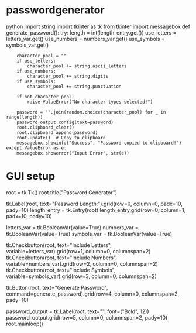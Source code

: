 # passwordgenerator
python
import string
import tkinter as tk
from tkinter import messagebox
def generate_password():
    try:
        length = int(length_entry.get())
        use_letters = letters_var.get()
        use_numbers = numbers_var.get()
        use_symbols = symbols_var.get()

        character_pool = ""
        if use_letters:
            character_pool += string.ascii_letters
        if use_numbers:
            character_pool += string.digits
        if use_symbols:
            character_pool += string.punctuation

        if not character_pool:
            raise ValueError("No character types selected!")

        password = ''.join(random.choice(character_pool) for _ in range(length))
        password_output.config(text=password)
        root.clipboard_clear()
        root.clipboard_append(password)
        root.update()  # Copy to clipboard
        messagebox.showinfo("Success", "Password copied to clipboard!")
    except ValueError as e:
        messagebox.showerror("Input Error", str(e))

# GUI setup
root = tk.Tk()
root.title("Password Generator")

tk.Label(root, text="Password Length:").grid(row=0, column=0, padx=10, pady=10)
length_entry = tk.Entry(root)
length_entry.grid(row=0, column=1, padx=10, pady=10)

letters_var = tk.BooleanVar(value=True)
numbers_var = tk.BooleanVar(value=True)
symbols_var = tk.BooleanVar(value=True)

tk.Checkbutton(root, text="Include Letters", variable=letters_var).grid(row=1, column=0, columnspan=2)
tk.Checkbutton(root, text="Include Numbers", variable=numbers_var).grid(row=2, column=0, columnspan=2)
tk.Checkbutton(root, text="Include Symbols", variable=symbols_var).grid(row=3, column=0, columnspan=2)

tk.Button(root, text="Generate Password", command=generate_password).grid(row=4, column=0, columnspan=2, pady=10)

password_output = tk.Label(root, text="", font=("Bold", 12))
password_output.grid(row=5, column=0, columnspan=2, pady=10)
root.mainloop()
